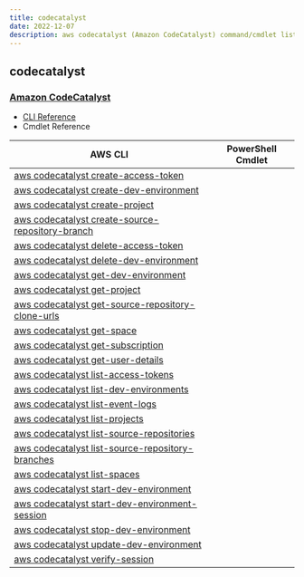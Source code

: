 ```yaml
---
title: codecatalyst
date: 2022-12-07
description: aws codecatalyst (Amazon CodeCatalyst) command/cmdlet list.
---
```


## codecatalyst

### [Amazon CodeCatalyst](https://aws.amazon.com/codecatalyst/)

* [CLI Reference](https://docs.aws.amazon.com/cli/latest/reference/codecatalyst/index.html)
* Cmdlet Reference

|AWS CLI|PowerShell Cmdlet|
|----|----|
|[aws codecatalyst create-access-token](https://docs.aws.amazon.com/cli/latest/reference/codecatalyst/create-access-token.html)||
|[aws codecatalyst create-dev-environment](https://docs.aws.amazon.com/cli/latest/reference/codecatalyst/create-dev-environment.html)||
|[aws codecatalyst create-project](https://docs.aws.amazon.com/cli/latest/reference/codecatalyst/create-project.html)||
|[aws codecatalyst create-source-repository-branch](https://docs.aws.amazon.com/cli/latest/reference/codecatalyst/create-source-repository-branch.html)||
|[aws codecatalyst delete-access-token](https://docs.aws.amazon.com/cli/latest/reference/codecatalyst/delete-access-token.html)||
|[aws codecatalyst delete-dev-environment](https://docs.aws.amazon.com/cli/latest/reference/codecatalyst/delete-dev-environment.html)||
|[aws codecatalyst get-dev-environment](https://docs.aws.amazon.com/cli/latest/reference/codecatalyst/get-dev-environment.html)||
|[aws codecatalyst get-project](https://docs.aws.amazon.com/cli/latest/reference/codecatalyst/get-project.html)||
|[aws codecatalyst get-source-repository-clone-urls](https://docs.aws.amazon.com/cli/latest/reference/codecatalyst/get-source-repository-clone-urls.html)||
|[aws codecatalyst get-space](https://docs.aws.amazon.com/cli/latest/reference/codecatalyst/get-space.html)||
|[aws codecatalyst get-subscription](https://docs.aws.amazon.com/cli/latest/reference/codecatalyst/get-subscription.html)||
|[aws codecatalyst get-user-details](https://docs.aws.amazon.com/cli/latest/reference/codecatalyst/get-user-details.html)||
|[aws codecatalyst list-access-tokens](https://docs.aws.amazon.com/cli/latest/reference/codecatalyst/list-access-tokens.html)||
|[aws codecatalyst list-dev-environments](https://docs.aws.amazon.com/cli/latest/reference/codecatalyst/list-dev-environments.html)||
|[aws codecatalyst list-event-logs](https://docs.aws.amazon.com/cli/latest/reference/codecatalyst/list-event-logs.html)||
|[aws codecatalyst list-projects](https://docs.aws.amazon.com/cli/latest/reference/codecatalyst/list-projects.html)||
|[aws codecatalyst list-source-repositories](https://docs.aws.amazon.com/cli/latest/reference/codecatalyst/list-source-repositories.html)||
|[aws codecatalyst list-source-repository-branches](https://docs.aws.amazon.com/cli/latest/reference/codecatalyst/list-source-repository-branches.html)||
|[aws codecatalyst list-spaces](https://docs.aws.amazon.com/cli/latest/reference/codecatalyst/list-spaces.html)||
|[aws codecatalyst start-dev-environment](https://docs.aws.amazon.com/cli/latest/reference/codecatalyst/start-dev-environment.html)||
|[aws codecatalyst start-dev-environment-session](https://docs.aws.amazon.com/cli/latest/reference/codecatalyst/start-dev-environment-session.html)||
|[aws codecatalyst stop-dev-environment](https://docs.aws.amazon.com/cli/latest/reference/codecatalyst/stop-dev-environment.html)||
|[aws codecatalyst update-dev-environment](https://docs.aws.amazon.com/cli/latest/reference/codecatalyst/update-dev-environment.html)||
|[aws codecatalyst verify-session](https://docs.aws.amazon.com/cli/latest/reference/codecatalyst/verify-session.html)||

